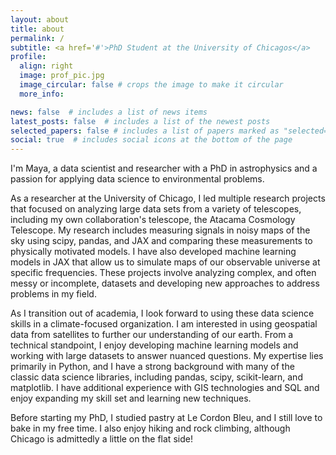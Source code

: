 ```yaml
---
layout: about
title: about
permalink: /
subtitle: <a href='#'>PhD Student at the University of Chicagos</a>
profile:
  align: right
  image: prof_pic.jpg
  image_circular: false # crops the image to make it circular
  more_info:

news: false  # includes a list of news items
latest_posts: false  # includes a list of the newest posts
selected_papers: false # includes a list of papers marked as "selected={true}"
social: true  # includes social icons at the bottom of the page
---
```

I'm Maya, a data scientist and researcher with a PhD in astrophysics and a passion for applying data science to environmental problems.

As a researcher at the University of Chicago, I led multiple research projects that focused on analyzing large data sets from a variety of telescopes, including my own collaboration's telescope, the Atacama Cosmology Telescope. My research includes measuring signals in noisy maps of the sky using scipy, pandas, and JAX and comparing these measurements to physically motivated models. I have also developed machine learning models in JAX that allow us to simulate maps of our observable universe at specific frequencies. These projects involve analyzing complex, and often messy or incomplete, datasets and developing new approaches to address problems in my field. 

As I transition out of academia, I look forward to using these data science skills in a climate-focused organization. I am interested in using geospatial data from satellites to further our understanding of our earth. From a technical standpoint, I enjoy developing machine learning models and working with large datasets to answer nuanced questions. My expertise lies primarily in Python, and I have a strong background with many of the classic data science libraries, including pandas, scipy, scikit-learn, and matplotlib. I have additional experience with GIS technologies and SQL and enjoy expanding my skill set and learning new techniques.

Before starting my PhD, I studied pastry at Le Cordon Bleu, and I still love to bake in my free time. I also enjoy hiking and rock climbing, although Chicago is admittedly a little on the flat side! 
